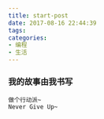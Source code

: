 ```yaml
---
title: start-post
date: 2017-08-16 22:44:39
tags:
categories: 
- 编程
- 生活
---
```


### 我的故事由我书写

    做个行动派~
    Never Give Up~
